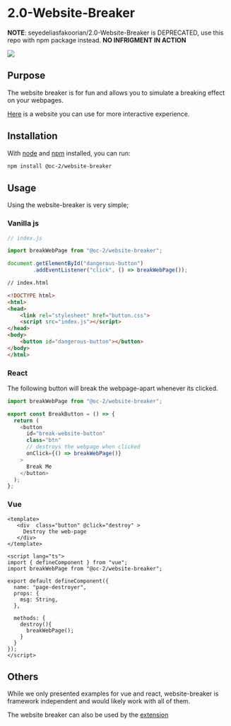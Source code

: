 # 2.0-Website-Breaker

**NOTE**: seyedeliasfakoorian/2.0-Website-Breaker is DEPRECATED, use this repo with npm package instead. **NO INFRIGMENT IN ACTION**

![](https://res.cloudinary.com/oc2/image/upload/v1759879345/website-breaker.png)

## Purpose

The website breaker is for fun and allows you to simulate a breaking effect on your webpages.

[Here]() is a website you can use for more interactive experience.

## Installation

With [node](https://nodejs.org/en/) and [npm](https://npmjs.com) installed, you can run:

```bash
npm install @oc-2/website-breaker
```
## Usage
Using the website-breaker is very simple;

### Vanilla js

```js
// index.js

import breakWebPage from "@oc-2/website-breaker";

document.getElementById("dangerous-button")
        .addEventListener("click", () => breakWebPage());
```

```html
// index.html

<!DOCTYPE html>
<html>
<head>
    <link rel="stylesheet" href="button.css">
    <script src="index.js"></script>
</head>
<body>
    <button id="dangerous-button"></button>
</body>
</html>
```
### React

The following button will break the webpage-apart whenever its clicked.

```js
import breakWebPage from "@oc-2/website-breaker";

export const BreakButton = () => {
  return (
    <button
      id="break-website-button"
      class="btn"
      // destroys the webpage when clicked
      onClick={() => breakWebPage()}
    >
      Break Me
    </button>
  );
};
```
### Vue

```vue
<template>
   <div  class="button" @click="destroy" >
     Destroy the web-page
   </div>
</template>

<script lang="ts">
import { defineComponent } from "vue";
import breakWebPage from "@oc-2/website-breaker";

export default defineComponent({
  name: "page-destroyer",
  props: {
    msg: String,
  },

  methods: {
    destroy(){
      breakWebPage();
    }
  }
});
</script>
```

## Others
While we only presented examples for vue and react, website-breaker is framework independent and would likely work with all of them.

The website breaker can also be used by the [extension](https://chrome.google.com/webstore/detail/website-breaker/kehlflmgfbkjncaoogcangeeejhbgfnm)